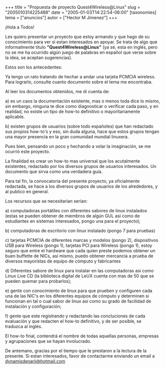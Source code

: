 +++
title = "Propuesta de proyecto Quest4Wireless@Linux"
slug = "2005010314225488"
date = "2005-01-03T14:22:54-06:00"
[taxonomies]
tema = ["anuncios"]
autor = ["Hector M Jimenez"]
+++

¡Hola a Todos!

Les quiero presentar un proyecto que estoy armando y que hago de su
conocimiento para ver si estan interesados en apoyar. Se trata de algo
que informalmente titulo **"Quest4Wireless@Linux"** (ya se, esta en
inglés, pero no se me ha ocurrido algún juego de palabras en español que
verse sobre la idea, se aceptan sugerencias).

Estos son los antecedentes:

<!-- more -->
Ya tengo un rato tratando de hechar a andar una tarjeta PCMCIA wireless.
Para lograrlo, consulte cuanto documento sobre el tema me encontraba.

Al leer los documentos obtenidos, me di cuenta de:

a\) es un caos la documentación existente, mas o menos toda dice lo
mismo, sin embargo, ninguna te dice como diagnosticar o verificar cada
paso, y en realidad, no existe un tipo de how-to definitivo o
mayoritariamente aplicable.

b\) existen grupos de usuarios (sobre todo españoles) que han redactado
sus propios how-to's y eso, sin duda alguna, hace que estos grupos
tengan una mayor presencia en la gran comunidad mundial linuxera.

Pues bien, pensando un poco y hechando a volar la imaginación, se me
ocurrió este proyecto.

La finalidad es crear un how-to mas universal que los acutalmente
existentes, redactado por los diversos grupos de usuarios interesados.
Un documento que sirva como una verdadera guía.

Para tal fin, la convocatoria del presente proyecto, ya oficialmente
redactada, se hace a los diversos grupos de usuarios de los alrededores,
y al publico en general.

Los recursos que se necesitarian serían:

a\) computadoras portátiles con diferentes sabores de linux instalados
(estas se pueden obtener de miembros de algún GUL así como de
estudiantes en sistemas interesados, pongo una para el proyecto);

b\) computadoras de escritorio con linux instalado (pongo 7 para
pruebas)

c\) tarjetas PCMCIA de diferentes marcas y modelos (pongo 2),
dispositivos USB para Wireless (pongo 1), tarjetas PCI para Wireless
(pongo 1), estoy seguro que entre el hardware que cada quien preste
podemos obtener un buen buffette de NICs, así mismo, puedo obtener
mercancía a prueba de diversos mayoristas de equipo de cómputo y
fabricantes

d\) Diferentes sabore de linux para instalar en las computadoras asi
como Linux Live CD (la biblioteca digital de LeUX cuenta con mas de 50
que se pueden quemar para probarlos);

e\) gente con conocimiento de linux para que prueben y configuren cada
una de las NIC's en los diferentes equipos de cómputo y determinen si
funcionan en tal o cual sabor de linux así como su grado de facilidad de
instalación y configuración;

f\) gente que este registrando y redactando las concluciones de cada
evaluación y que redacten el how-to definitivo, y de ser posible, se
traduzca al inglés.

El how-to final, contendrá el nombre de todas aquellas personas,
empresas y agrupaciones que se hayan involucrado.

De antemano, gracias por el tiempo que le prestaron a la lectura de la
presente. Si estan interesados, favor de contactarme enviando un email a
<dynamisdenarii@hotmail.com>
